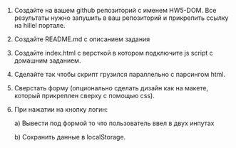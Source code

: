 1. Создайте на вашем github репозиторий с именем HW5-DOM. Все результаты нужно запушить в ваш репозиторий и прикрепить ссылку на hillel портале.

2. Создайте README.md с описанием задания

3. Создайте index.html с версткой в котором подключите js script с домашним заданием.

4. Сделайте так чтобы скрипт грузился параллельно с парсингом html.

5. Сверстать форму (опционально сделать дизайн как на макете, который прикреплен сверху с помощью css).

6. При нажатии на кнопку логин:

    a) Вывести под формой то что пользователь ввел в двух инпутах

    b) Сохранить данные в localStorage. 

